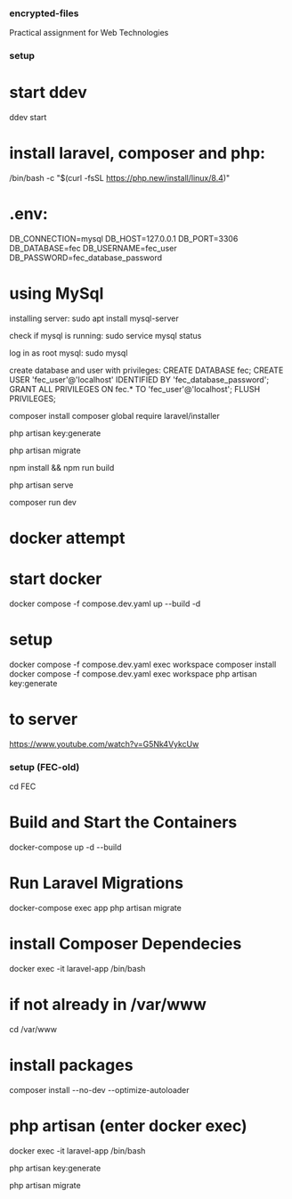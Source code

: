 ### encrypted-files
Practical assignment for Web Technologies

### setup

# start ddev
ddev start
















# install laravel, composer and php:

/bin/bash -c "$(curl -fsSL https://php.new/install/linux/8.4)"

# .env:
DB_CONNECTION=mysql
DB_HOST=127.0.0.1
DB_PORT=3306
DB_DATABASE=fec
DB_USERNAME=fec_user
DB_PASSWORD=fec_database_password


# using MySql
installing server:
sudo apt install mysql-server

check if mysql is running:
sudo service mysql status

log in as root mysql:
sudo mysql

create database and user with privileges:
CREATE DATABASE fec;
CREATE USER 'fec_user'@'localhost' IDENTIFIED BY 'fec_database_password';
GRANT ALL PRIVILEGES ON fec.* TO 'fec_user'@'localhost';
FLUSH PRIVILEGES;


composer install
composer global require laravel/installer

php artisan key:generate

php artisan migrate


npm install && npm run build


php artisan serve

composer run dev

















# docker attempt

# start docker
docker compose -f compose.dev.yaml up --build -d

# setup
docker compose -f compose.dev.yaml exec workspace composer install
docker compose -f compose.dev.yaml exec workspace php artisan key:generate






# to server
https://www.youtube.com/watch?v=G5Nk4VykcUw





### setup (FEC-old)

cd FEC

# Build and Start the Containers

docker-compose up -d --build

# Run Laravel Migrations

docker-compose exec app php artisan migrate


# install Composer Dependecies

docker exec -it laravel-app /bin/bash

# if not already in /var/www

cd /var/www

# install packages

composer install --no-dev --optimize-autoloader

# php artisan (enter docker exec)

docker exec -it laravel-app /bin/bash


php artisan key:generate

php artisan migrate




